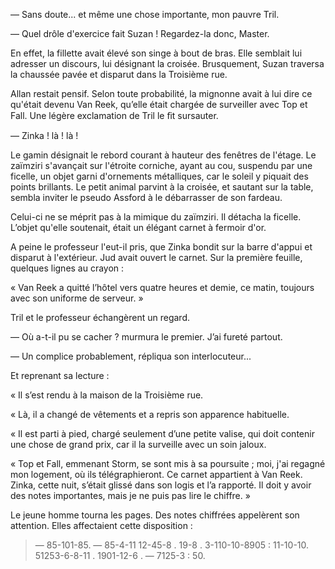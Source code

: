 — Sans doute... et même une chose importante, mon pauvre Tril.

— Quel drôle d'exercice fait Suzan ! Regardez-la donc, Master.

En effet, la fillette avait élevé son singe à bout de bras. Elle semblait lui
adresser un discours, lui désignant la croisée. Brusquement, Suzan traversa
la chaussée pavée et disparut dans la Troisième rue.

Allan restait pensif. Selon toute probabilité, la mignonne avait à lui dire ce qu'était devenu Van Reek, qu’elle était chargée de surveiller avec Top et
Fall. Une légère exclamation de Tril le ﬁt sursauter.

— Zinka ! là ! là !

Le gamin désignait le rebord courant à hauteur des fenêtres de l'étage. Le zaïmziri s'avançait sur l'étroite corniche, ayant au cou, suspendu par une
ficelle, un objet garni d'ornements métalliques, car le soleil y piquait des
points brillants. Le petit animal parvint à la croisée, et sautant sur la table, sembla inviter le pseudo Assford à le débarrasser de son fardeau.

Celui-ci ne se méprit pas à la mimique du zaïmziri. Il détacha la ficelle. L’objet qu'elle soutenait, était un élégant carnet à fermoir d'or.

A peine le professeur l'eut-il pris, que Zinka bondit sur la barre d'appui
et disparut à l'extérieur. Jud avait ouvert le carnet. Sur la première feuille, quelques lignes au crayon :

« Van Reek a quitté l’hôtel vers quatre heures et demie, ce matin, toujours
avec son uniforme de serveur. »

Tril et le professeur échangèrent un regard.

— Où a-t-il pu se cacher ? murmura le premier. J’ai fureté partout.

— Un complice probablement, répliqua son interlocuteur...

Et reprenant sa lecture :

« Il s’est rendu à la maison de la Troisième rue.

« Là, il a changé de vêtements et a repris son apparence habituelle.

« Il est parti à pied, chargé seulement d’une petite valise, qui doit contenir une chose de grand prix, car il la surveille avec un soin jaloux.

« Top et Fall, emmenant Storm, se sont mis à sa poursuite ; moi, j'ai
regagné mon logement, où ils télégraphieront. Ce carnet appartient à Van Reek. Zinka, cette nuit, s’était glissé dans son logis et l’a rapporté. Il doit y avoir des notes importantes, mais je ne puis pas lire le chiffre. »

Le jeune homme tourna les pages. Des notes chiffrées appelèrent son
attention. Elles affectaient cette disposition :

> — 85-101-85. — 85-4-11 12-45-8 . 19-8 . 3-110-10-8905 : 11-10-10.
  51253-6-8-11 . 1901-12-6 . — 7125-3 : 50.
